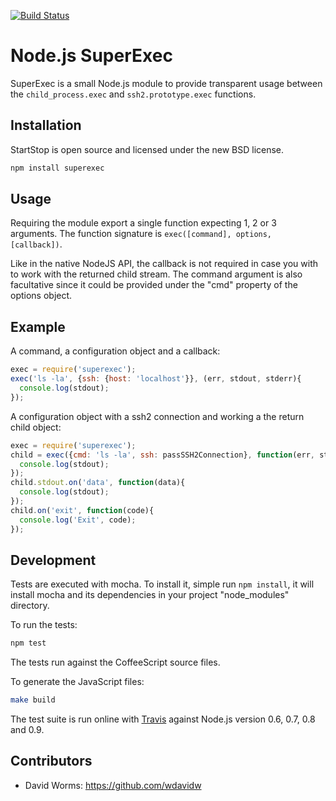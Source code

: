 [![Build Status](https://secure.travis-ci.org/wdavidw/node-superexec.png)](http://travis-ci.org/wdavidw/node-superexec)

Node.js SuperExec
================

SuperExec is a small Node.js module to provide transparent usage between the `child_process.exec` and `ssh2.prototype.exec` functions.

Installation
------------

StartStop is open source and licensed under the new BSD license.

```bash
npm install superexec
```

Usage
-----

Requiring the module export a single function expecting 1, 2 or 3 arguments. The function signature is `exec([command], options, [callback])`.

Like in the native NodeJS API, the callback is not required in case you with to work with the returned child stream. The command argument is also facultative since it could be provided under the "cmd" property of the options object.

Example
-------

A command, a configuration object and a callback:

```js
exec = require('superexec');
exec('ls -la', {ssh: {host: 'localhost'}}, (err, stdout, stderr){
  console.log(stdout);
});
```

A configuration object with a ssh2 connection and working a the return child object:

```js
exec = require('superexec');
child = exec({cmd: 'ls -la', ssh: passSSH2Connection}, function(err, stdout, stderr){
  console.log(stdout);
});
child.stdout.on('data', function(data){
  console.log(stdout);
});
child.on('exit', function(code){
  console.log('Exit', code);
});
```

Development
-----------

Tests are executed with mocha. To install it, simple run `npm install`, it will install
mocha and its dependencies in your project "node_modules" directory.

To run the tests:
```bash
npm test
```

The tests run against the CoffeeScript source files.

To generate the JavaScript files:
```bash
make build
```

The test suite is run online with [Travis][travis] against Node.js version 0.6, 0.7, 0.8 and 0.9.

Contributors
------------

*   David Worms: <https://github.com/wdavidw>

[travis]: https://travis-ci.org/#!/wdavidw/node-csv-parser
